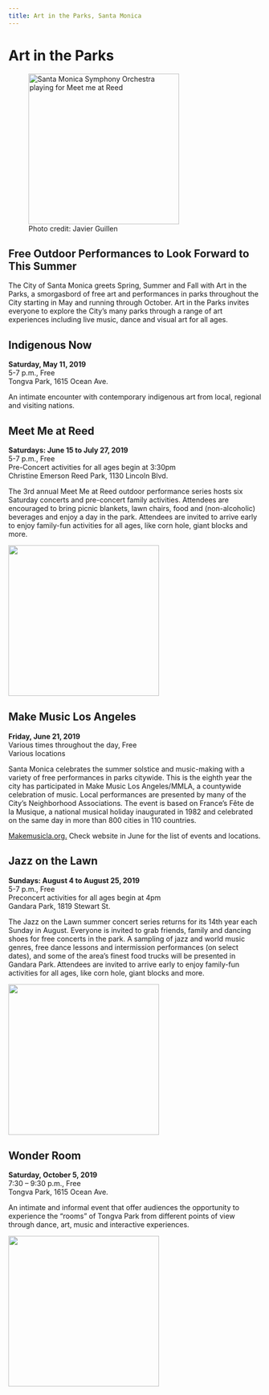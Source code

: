 ```yaml
---
title: Art in the Parks, Santa Monica
---
```


Art in the Parks
================

<figure>
  <img
    alt="Santa Monica Symphony Orchestra playing for Meet me at Reed"
    src="/uploads/2018_7_21_18_Meet_Me_At_Reed_Santa_Monica_Symphony_Javier_Guillen (135 of 144).jpg"
    height="300"
  />
  <figcaption>Photo credit: Javier Guillen</figcaption>
</figure>

Free Outdoor Performances to Look Forward to This Summer
--------------------------------------------------------

The City of Santa Monica greets Spring, Summer and Fall with Art in the Parks, a smorgasbord of free art and performances in parks throughout the City starting in May and running through October. Art in the Parks invites everyone to explore the City’s many parks through a range of art experiences including live music, dance and visual art for all ages.

Indigenous Now
--------------

**Saturday, May 11, 2019**  
5-7 p.m., Free  
Tongva Park, 1615 Ocean Ave.   
 
An intimate encounter with contemporary indigenous art from local, regional and visiting nations.

Meet Me at Reed 
----------------

**Saturdays: June 15 to July 27, 2019**  
5-7 p.m., Free   
Pre-Concert activities for all ages begin at 3:30pm    
Christine Emerson Reed Park, 1130 Lincoln Blvd.   
 
The 3rd annual Meet Me at Reed outdoor performance series hosts six Saturday concerts and pre-concert family activities. Attendees are encouraged to bring picnic blankets, lawn chairs, food and (non-alcoholic) beverages and enjoy a day in the park. Attendees are invited to arrive early to enjoy family-fun activities for all ages, like corn hole, giant blocks and more. 

<div class="image"><img src="/uploads/2018_5_19_2018_Meet_Me_At_Reed_Taiko_Festival_Javier_Guillen (195 of 281).jpg" height="300" alt="" /></div>

Make Music Los Angeles
----------------------

**Friday, June 21, 2019**  
Various times throughout the day, Free   
Various locations   
 
Santa Monica celebrates the summer solstice and music-making with a variety of free performances in parks citywide. This is the eighth year the city has participated in Make Music Los Angeles/MMLA, a countywide celebration of music. Local performances are presented by many of the City’s Neighborhood Associations. The event is based on France’s Fête de la Musique, a national musical holiday inaugurated in 1982 and celebrated on the same day in more than 800 cities in 110 countries.    
 
[Makemusicla.org.](http://makemusicla.org/) Check website in June for the list of events and locations.

Jazz on the Lawn 
-----------------

**Sundays: August 4 to August 25, 2019**  
5-7 p.m., Free   
Preconcert activities for all ages begin at 4pm    
Gandara Park, 1819 Stewart St.   
 
The Jazz on the Lawn summer concert series returns for its 14th year each Sunday in August. Everyone is invited to grab friends, family and dancing shoes for free concerts in the park. A sampling of jazz and world music genres, free dance lessons and intermission performances (on select dates), and some of the area’s finest food trucks will be presented in Gandara Park. Attendees are invited to arrive early to enjoy family-fun activities for all ages, like corn hole, giant blocks and more.

<div class="image"><img src="/uploads/2018_8_26_18_JOTL_Orq_Tabaco_y_Ron_Javier_Guillen (196 of 345).jpg" height="300" alt="" /></div>

Wonder Room 
------------

**Saturday, October 5, 2019**  
7:30 – 9:30 p.m., Free   
Tongva Park, 1615 Ocean Ave. 

An intimate and informal event that offer audiences the opportunity to experience the “rooms” of Tongva Park from different points of view through dance, art, music and interactive experiences.  

<div class="image"><img src="/uploads/The Wonder Room 2015 - 2 William Short.jpg" height="300" alt="" /></div>
